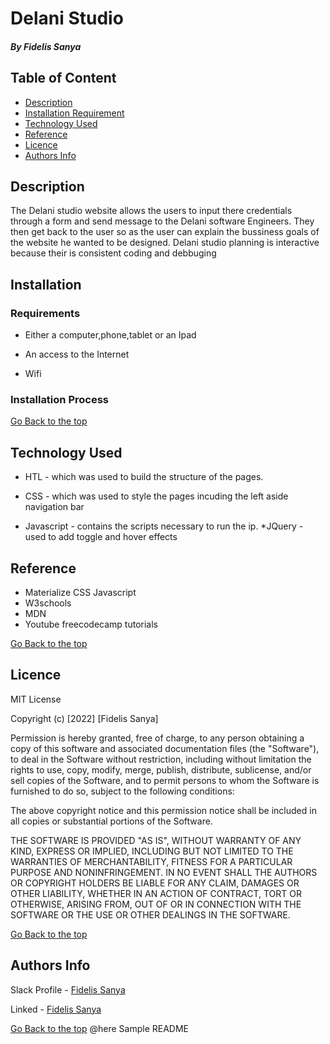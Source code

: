 # Delani Studio
 
 ##### By Fidelis Sanya
 
 ## Table of Content
 
 + [Description](#description)
 + [Installation Requirement](#Installation)
 + [Technology Used](#technology-used)
 + [Reference](#reference)
 + [Licence](#licence)
 + [Authors Info](#author-Info)
 
 ## Description
 <p>The Delani studio website allows the users to input there credentials through a form and send message to the Delani software Engineers. They then get back to the user so as the user can explain the bussiness goals of the website he wanted to be designed. Delani studio planning is interactive because their is consistent coding and debbuging</p>
 
 ## Installation
 
 ### Requirements
 
 * Either a computer,phone,tablet or an Ipad
 
 * An access to the Internet
 * Wifi 
 
 ### Installation Process
 
 [Go Back to the top](#portfolio)
 ## Technology Used
 * HTL - which was used to build the structure of the pages.
 
 * CSS - which was used to style the pages incuding the left aside navigation bar

 * Javascript - contains the scripts necessary to run the ip.
 *JQuery - used to add toggle and hover effects

 ## Reference
 * Materialize CSS Javascript
 * W3schools
 * MDN
 * Youtube freecodecamp tutorials
 
 [Go Back to the top](#portfolio)
 
 ## Licence
 
 MIT License
 
 Copyright (c) [2022] [Fidelis Sanya]
 
 Permission is hereby granted, free of charge, to any person obtaining a copy
 of this software and associated documentation files (the "Software"), to deal
 in the Software without restriction, including without limitation the rights
 to use, copy, modify, merge, publish, distribute, sublicense, and/or sell
 copies of the Software, and to permit persons to whom the Software is
 furnished to do so, subject to the following conditions:
 
 The above copyright notice and this permission notice shall be included in all
 copies or substantial portions of the Software.
 
 THE SOFTWARE IS PROVIDED "AS IS", WITHOUT WARRANTY OF ANY KIND, EXPRESS OR
 IMPLIED, INCLUDING BUT NOT LIMITED TO THE WARRANTIES OF MERCHANTABILITY,
 FITNESS FOR A PARTICULAR PURPOSE AND NONINFRINGEMENT. IN NO EVENT SHALL THE
 AUTHORS OR COPYRIGHT HOLDERS BE LIABLE FOR ANY CLAIM, DAMAGES OR OTHER
 LIABILITY, WHETHER IN AN ACTION OF CONTRACT, TORT OR OTHERWISE, ARISING FROM,
 OUT OF OR IN CONNECTION WITH THE SOFTWARE OR THE USE OR OTHER DEALINGS IN THE
 SOFTWARE.
 
 [Go Back to the top](#portfolio)
 
 ## Authors Info
 
 Slack Profile - [Fidelis Sanya](https://app.slack.com/client/T077KKCG6/GLRQR61NW/user_profile/UKXCHMCNP?cdn_fallback=1)
 
 Linked - [Fidelis Sanya](https://www.linkedin.com/in/albert-byrone-664811144/)
 
 [Go Back to the top](#portfolio)
@here Sample README
